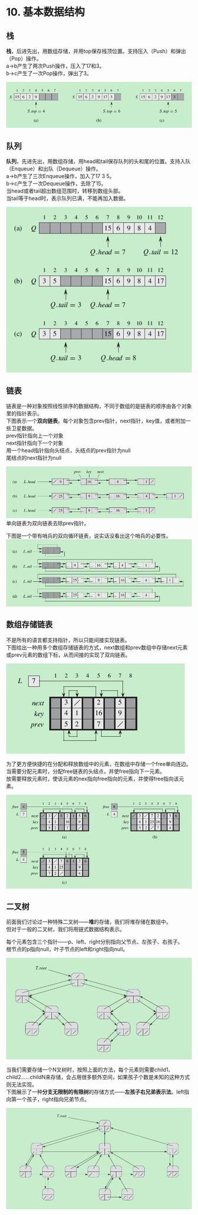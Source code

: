 # 10. 基本数据结构


## 栈

**栈**，后进先出，用数组存储，并用top保存栈顶位置。支持压入（Push）和弹出（Pop）操作。  
a->b产生了两次Push操作，压入了17和3。  
b->c产生了一次Pop操作，弹出了3。  

![栈](/.res/10_1.PNG)  

## 队列

**队列**，先进先出，用数组存储，用head和tail保存队列的头和尾的位置。支持入队（Enqueue）和出队（Dequeue）操作。  
a->b产生了三次Enqueue操作，加入了17 3 5。  
b->c产生了一次Dequeue操作，去除了15。  
当head或者tail超出数组范围时，转移到数组头部。  
当tail等于head时，表示队列已满，不能再加入数据。

![队列](/.res/10_2.PNG)  

## 链表

链表是一种对象按照线性排序的数据结构，不同于数组的是链表的顺序由各个对象里的指针表示。  
下图表示一个**双向链表**。每个对象包含prev指针，next指针，key值，或者附加一些卫星数据。  
prev指针指向上一个对象  
next指针指向下一个对象  
用一个head指针指向头结点，头结点的prev指针为null  
尾结点的next指针为null  

![双向链表](/.res/10_3.PNG)  
单向链表为双向链表去除prev指针。  
  
下图是一个带有哨兵的双向循环链表，说实话没看出这个哨兵的必要性。
![有哨兵的双向循环链表](/.res/10_4.PNG)  

## 数组存储链表

不是所有的语言都支持指针，所以只能间接实现链表。  
下图给出一种用多个数组存储链表的方式，next数组和prev数组中存储next元素或prev元素的数组下标，从而间接的实现了双向链表。  

![多数组存储链表](/.res/10_5.PNG)  

为了更方便快捷的在分配和释放数组中的元素，在数组中存储一个free单向连边。  
当需要分配元素时，分配free链表的头结点，并使free指向下一元素。  
放需要释放元素时，使该元素的nex指向free指向的元素，并使得free指向该元素。

![对象的分配与释放](/.res/10_7.PNG)  

## 二叉树

前面我们讨论过一种特殊二叉树——**堆**的存储，我们将堆存储在数组中。  
但对于一般的二叉树，我们将用链式数据结构表示。  
  
每个元素包含三个指针——p、left、right分别指向父节点、左孩子、右孩子。  
根节点的p指向null，叶子节点的left和right指向null。  

![二叉树](/.res/10_9.PNG)  

当我们需要存储一个N叉树时，按照上面的方法，每个元素则需要child1、child2......childN来存储，会占用很多额外空间，如果孩子个数是未知的这种方式则无法实现。  
下图展示了一种**分支无限制的有限树**的存储方式——**左孩子右兄弟表示法**。left指向第一个孩子，right指向兄弟节点。  

![分支无限制的有限树](/.res/10_10.PNG)  
